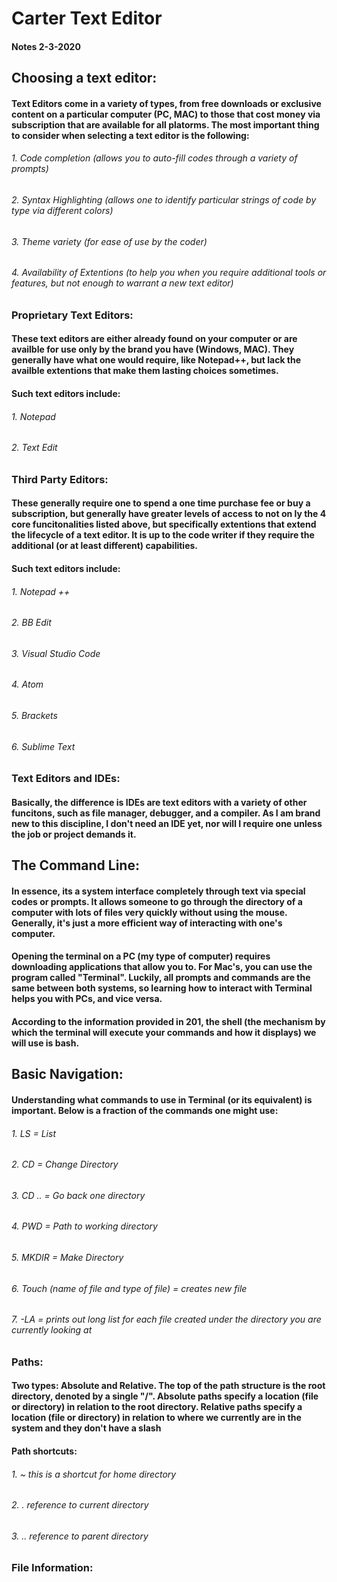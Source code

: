 # Carter Text Editor

#### Notes 2-3-2020

## Choosing a text editor:

#### Text Editors come in a variety of types, from free downloads or exclusive content on a particular computer (PC, MAC) to those that cost money via subscription that are available for all platorms. The most important thing to consider when selecting a text editor is the following:

###### 1. Code completion (allows you to auto-fill codes through a variety of prompts)
###### 2. Syntax Highlighting (allows one to identify particular strings of code by type via different colors)
###### 3. Theme variety (for ease of use by the coder)
###### 4. Availability of Extentions (to help you when you require additional tools or features, but not enough to warrant a new text editor)

### Proprietary Text Editors:

#### These text editors are either already found on your computer or are availble for use only by the brand you have (Windows, MAC). They generally have what one would require, like Notepad++, but lack the availble extentions that make them lasting choices sometimes.

#### Such text editors include:

###### 1. Notepad
###### 2. Text Edit

### Third Party Editors:

#### These generally require one to spend a one time purchase fee or buy a subscription, but generally have greater levels of access to not on ly the 4 core funcitonalities listed above, but specifically extentions that extend the lifecycle of a text editor. It is up to the code writer if they require the additional (or at least different) capabilities.

#### Such text editors include:

###### 1. Notepad ++
###### 2. BB Edit
###### 3. Visual Studio Code
###### 4. Atom
###### 5. Brackets
###### 6. Sublime Text

### Text Editors and IDEs:

#### Basically, the difference is IDEs are text editors with a variety of other funcitons, such as file manager, debugger, and a compiler. As I am brand new to this discipline, I don't need an IDE yet, nor will I require one unless the job or project demands it.

## The Command Line:

#### In essence, its a system interface completely through text via special codes or prompts. It allows someone to go through the directory of a computer with lots of files very quickly without using the mouse. Generally, it's just a more efficient way of interacting with one's computer. 

#### Opening the terminal on a PC (my type of computer) requires downloading applications that allow you to. For Mac's, you can use the program called "Terminal". Luckily, all prompts and commands are the same between both systems, so learning how to interact with Terminal helps you with PCs, and vice versa.

#### According to the information provided in 201, the shell (the mechanism by which the terminal will execute your commands and how it displays) we will use is bash.

## Basic Navigation:

#### Understanding what commands to use in Terminal (or its equivalent) is important. Below is a fraction of the commands one might use:

###### 1.	LS = List
###### 2.	CD = Change Directory
###### 3.	CD .. = Go back one directory
###### 4.	PWD = Path to working directory
###### 5.	MKDIR = Make Directory
###### 6. Touch (name of file and type of file) = creates new file
###### 7. -LA = prints out long list for each file created under the directory you are currently looking at

### Paths:

#### Two types: Absolute and Relative. The top of the path structure is the root directory, denoted by a single "/". Absolute paths specify a location (file or directory) in relation to the root directory. Relative paths specify a location (file or directory) in relation to where we currently are in the system and they don't have a slash

#### Path shortcuts:

###### 1. ~ this is a shortcut for home directory
###### 2. . reference to current directory
###### 3. .. reference to parent directory

### File Information:

#### 




